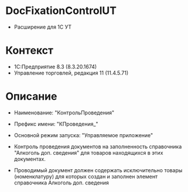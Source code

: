 # DocFixationControlUT
+ Расширение для 1С УТ

# Контекст
+ 1С:Предприятие 8.3 (8.3.20.1674)
+ Управление торговлей, редакция 11 (11.4.5.71)

# Описание
+ Наименование:  "КонтрольПроведения"
+ Префикс имени: "КПроведения_"
+ Основной режим запуска: "Управляемое приложение"

+ Контроль проведения документов на заполненность справочника "Алкоголь доп. сведения" для товаров находящихся в этих документах.

+ Проводимый документ должен содержать исключительно товары (номенклатуру) для которых создан и заполнен элемент справочника
  Алкоголь доп. сведения
